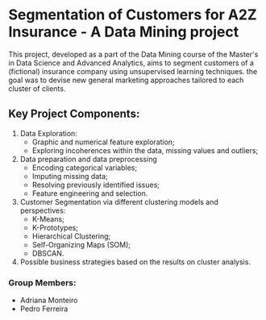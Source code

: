 # Segmentation of Customers for A2Z Insurance - A Data Mining project

This project, developed as a part of the Data Mining course of the Master's in Data Science and Advanced Analytics, aims to segment customers of a (fictional) insurance company using unsupervised learning techniques. the goal was to devise new general marketing approaches tailored to each cluster of clients.



## Key Project Components:
1. Data Exploration:
   * Graphic and numerical feature exploration;
   * Exploring incoherences within the data, missing values and outliers;
2. Data preparation and data preprocessing
   * Encoding categorical variables;
   * Imputing missing data;
   * Resolving previously identified issues;
   * Feature engineering and selection.
3. Customer Segmentation via different clustering models and perspectives:
   * K-Means;
   * K-Prototypes;
   * Hierarchical Clustering;
   * Self-Organizing Maps (SOM);
   * DBSCAN.
4. Possible business strategies based on the results on cluster analysis.



### Group Members:
- Adriana Monteiro
- Pedro Ferreira



